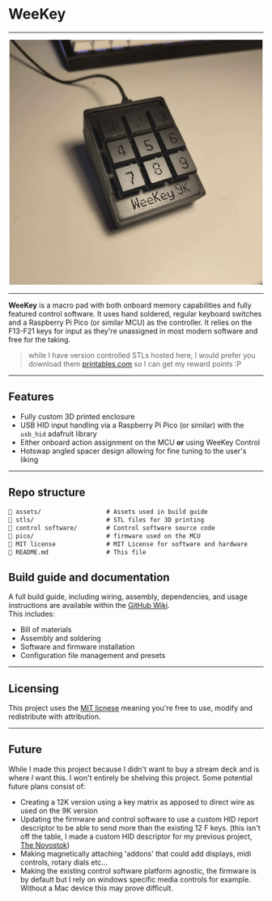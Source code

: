 # WeeKey

---

<p align="center">
  <img src="assets/images/WeeKey 9K.jpg" alt="Fully assembled WeeKey 9K" width="500" />
</p>

---

**WeeKey** is a macro pad with both onboard memory capabilities and fully featured control software. It uses hand soldered, regular keyboard switches and a Raspberry Pi Pico (or similar MCU) as the controller. It relies on the F13-F21 keys for input as they're unassigned in most modern software and free for the taking.

> while I have version controlled STLs hosted here, I would prefer you download them [printables.com]() so I can get my reward points :P

---

## Features
- Fully custom 3D printed enclosure
- USB HID input handling via a Raspberry Pi Pico (or similar) with the `usb_hid` adafruit library
- Either onboard action assignment on the MCU **or** using WeeKey Control
- Hotswap angled spacer design allowing for fine tuning to the user's liking

---

## Repo structure

```text
📁 assets/                  # Assets used in build guide
📁 stls/                    # STL files for 3D printing
📁 control software/        # Control software source code 
📁 pico/                    # firmware used on the MCU
📄 MIT license              # MIT License for software and hardware
📄 README.md                # This file
```

## Build guide and documentation

A full build guide, including wiring, assembly, dependencies, and usage instructions are available within the [GitHub Wiki](https://github.com/naomisilver/weekey/wiki). <br>
This includes:
- Bill of materials
- Assembly and soldering
- Software and firmware installation
- Configuration file management and presets

---

## Licensing

This project uses the [MIT licnese](./LICENSE) meaning you're free to use, modify and redistribute with attribution.

---

## Future

While I made this project because I didn't want to buy a stream deck and is where *I* want this. I won't entirely be shelving this project. Some potential future plans consist of:
- Creating a 12K version using a key matrix as apposed to direct wire as used on the 9K version
- Updating the firmware and control software to use a custom HID report descriptor to be able to send more than the existing 12 F keys. (this isn't off the table, I made a custom HID descriptor for my previous project, [The Novostok](https://github.com/naomisilver/novostok))
- Making magnetically attaching 'addons' that could add displays, midi controls, rotary dials etc...
- Making the existing control software platform agnostic, the firmware is by default but I rely on windows specific media controls for example. Without a Mac device this may prove difficult.


